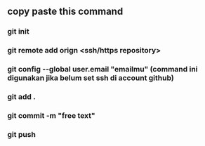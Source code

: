 ## copy paste this command

### git init

### git remote add orign <ssh/https repository>

### git config --global user.email "emailmu" (command ini digunakan jika belum set ssh di account github)

### git add . 

### git commit -m "free text"

### git push 

